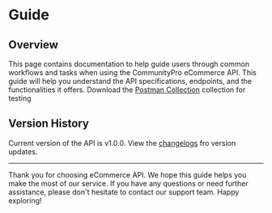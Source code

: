 # Guide

## Overview

This page contains documentation to help guide users through common workflows and tasks when using the CommunityPro eCommerce API. This guide will help you understand the API specifications, endpoints, and the functionalities it offers. Download the [Postman Collection](https://www.postman.com/) collection for testing

## Version History

Current version of the API is v1.0.0. View the [changelogs](/changelogs) fro version updates.

---

Thank you for choosing eCommerce API. We hope this guide helps you make the most of our service. If you have any questions or need further assistance, please don't hesitate to contact our support team. Happy exploring!
